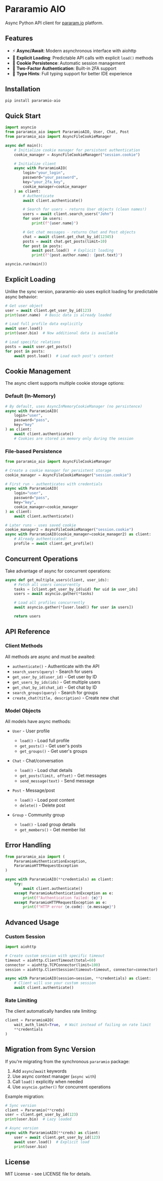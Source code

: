 # Pararamio AIO

Async Python API client for [pararam.io](https://pararam.io) platform.

## Features

- ⚡ **Async/Await**: Modern asynchronous interface with aiohttp
- 🚀 **Explicit Loading**: Predictable API calls with explicit `load()` methods
- 🍪 **Cookie Persistence**: Automatic session management
- 🔐 **Two-Factor Authentication**: Built-in 2FA support
- 🐍 **Type Hints**: Full typing support for better IDE experience

## Installation

```bash
pip install pararamio-aio
```

## Quick Start

```python
import asyncio
from pararamio_aio import PararamioAIO, User, Chat, Post
from pararamio_aio import AsyncFileCookieManager

async def main():
    # Initialize cookie manager for persistent authentication
    cookie_manager = AsyncFileCookieManager("session.cookie")

    # Initialize client
    async with PararamioAIO(
        login="your_login",
        password="your_password",
        key="your_2fa_key",
        cookie_manager=cookie_manager
    ) as client:
        # Authenticate
        await client.authenticate()

        # Search for users - returns User objects (clean names!)
        users = await client.search_users("John")
        for user in users:
            print(f"{user.name}")

        # Get chat messages - returns Chat and Post objects
        chat = await client.get_chat_by_id(12345)
        posts = await chat.get_posts(limit=10)
        for post in posts:
            await post.load()  # Explicit loading
            print(f"{post.author.name}: {post.text}")

asyncio.run(main())
```

## Explicit Loading

Unlike the sync version, pararamio-aio uses explicit loading for predictable async behavior:

```python
# Get user object
user = await client.get_user_by_id(123)
print(user.name)  # Basic data is already loaded

# Load full profile data explicitly
await user.load()
print(user.bio)  # Now additional data is available

# Load specific relations
posts = await user.get_posts()
for post in posts:
    await post.load()  # Load each post's content
```

## Cookie Management

The async client supports multiple cookie storage options:

### Default (In-Memory)
```python
# By default, uses AsyncInMemoryCookieManager (no persistence)
async with PararamioAIO(
    login="user",
    password="pass",
    key="key"
) as client:
    await client.authenticate()
    # Cookies are stored in memory only during the session
```

### File-based Persistence
```python
from pararamio_aio import AsyncFileCookieManager

# Create a cookie manager for persistent storage
cookie_manager = AsyncFileCookieManager("session.cookie")

# First run - authenticates with credentials
async with PararamioAIO(
    login="user",
    password="pass",
    key="key",
    cookie_manager=cookie_manager
) as client:
    await client.authenticate()

# Later runs - uses saved cookie
cookie_manager2 = AsyncFileCookieManager("session.cookie")
async with PararamioAIO(cookie_manager=cookie_manager2) as client:
    # Already authenticated!
    profile = await client.get_profile()
```

## Concurrent Operations

Take advantage of async for concurrent operations:

```python
async def get_multiple_users(client, user_ids):
    # Fetch all users concurrently
    tasks = [client.get_user_by_id(uid) for uid in user_ids]
    users = await asyncio.gather(*tasks)

    # Load all profiles concurrently
    await asyncio.gather(*[user.load() for user in users])

    return users
```

## API Reference

### Client Methods

All methods are async and must be awaited:

- `authenticate()` - Authenticate with the API
- `search_users(query)` - Search for users
- `get_user_by_id(user_id)` - Get user by ID
- `get_users_by_ids(ids)` - Get multiple users
- `get_chat_by_id(chat_id)` - Get chat by ID
- `search_groups(query)` - Search for groups
- `create_chat(title, description)` - Create new chat

### Model Objects

All models have async methods:

- `User` - User profile
  - `load()` - Load full profile
  - `get_posts()` - Get user's posts
  - `get_groups()` - Get user's groups

- `Chat` - Chat/conversation
  - `load()` - Load chat details
  - `get_posts(limit, offset)` - Get messages
  - `send_message(text)` - Send message

- `Post` - Message/post
  - `load()` - Load post content
  - `delete()` - Delete post

- `Group` - Community group
  - `load()` - Load group details
  - `get_members()` - Get member list

## Error Handling

```python
from pararamio_aio import (
    PararamioAuthenticationException,
    PararamioHTTPRequestException
)

async with PararamioAIO(**credentials) as client:
    try:
        await client.authenticate()
    except PararamioAuthenticationException as e:
        print(f"Authentication failed: {e}")
    except PararamioHTTPRequestException as e:
        print(f"HTTP error {e.code}: {e.message}")
```

## Advanced Usage

### Custom Session

```python
import aiohttp

# Create custom session with specific timeout
timeout = aiohttp.ClientTimeout(total=60)
connector = aiohttp.TCPConnector(limit=100)
session = aiohttp.ClientSession(timeout=timeout, connector=connector)

async with PararamioAIO(session=session, **credentials) as client:
    # Client will use your custom session
    await client.authenticate()
```

### Rate Limiting

The client automatically handles rate limiting:

```python
client = PararamioAIO(
    wait_auth_limit=True,  # Wait instead of failing on rate limit
    **credentials
)
```

## Migration from Sync Version

If you're migrating from the synchronous `pararamio` package:

1. Add `async`/`await` keywords
2. Use async context manager (`async with`)
3. Call `load()` explicitly when needed
4. Use `asyncio.gather()` for concurrent operations

Example migration:

```python
# Sync version
client = Pararamio(**creds)
user = client.get_user_by_id(123)
print(user.bio)  # Lazy loaded

# Async version
async with PararamioAIO(**creds) as client:
    user = await client.get_user_by_id(123)
    await user.load()  # Explicit load
    print(user.bio)
```

## License

MIT License - see LICENSE file for details.
